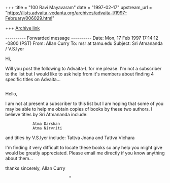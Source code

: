 +++
title = "100 Ravi Mayavaram"
date = "1997-02-17"
upstream_url = "https://lists.advaita-vedanta.org/archives/advaita-l/1997-February/006029.html"

+++
[Archive link](https://lists.advaita-vedanta.org/archives/advaita-l/1997-February/006029.html)

---------- Forwarded message ----------
Date: Mon, 17 Feb 1997 17:14:12 -0800 (PST)
From: Allan Curry <un824 at freenet.victoria.bc.ca>
To: msr at tamu.edu
Subject: Sri Atmananda / V.S.Iyer


Hi,

Will you post the following to Advaita-L for me please. I'm not a
subscriber to the list but I would like to ask help from it's
members about finding 4 specific titles on Advaita...

~~~~~~~~CUT~~~~~~~~~~~~~~CUT~~~~~~~~~~CUT~~~~~~~~~~~~~~~CUT~~~~~~~~~
~~~~~~~~~~~~~~~~~~~~~~~~~~~~~~~~~~~~~~~~~~~~~~~~~~~~~~~~~~~~~~~~~~~~

Hello,

I am not at present a subscriber to this list but I am hoping that
some of you may be able to help me obtain copies of books by these
two authors. I believe titles by Sri Atmananda include:

                Atma Darshan
                Atma Nirvriti

and titles by V.S.Iyer include:  Tattva Jnana and Tattva Vichara

I'm finding it very difficult to locate these books so any help you
might give would be greatly appreciated.  Please email me directly
if you know anything about them...

thanks sincerely,
                        Allan Curry

                                *

